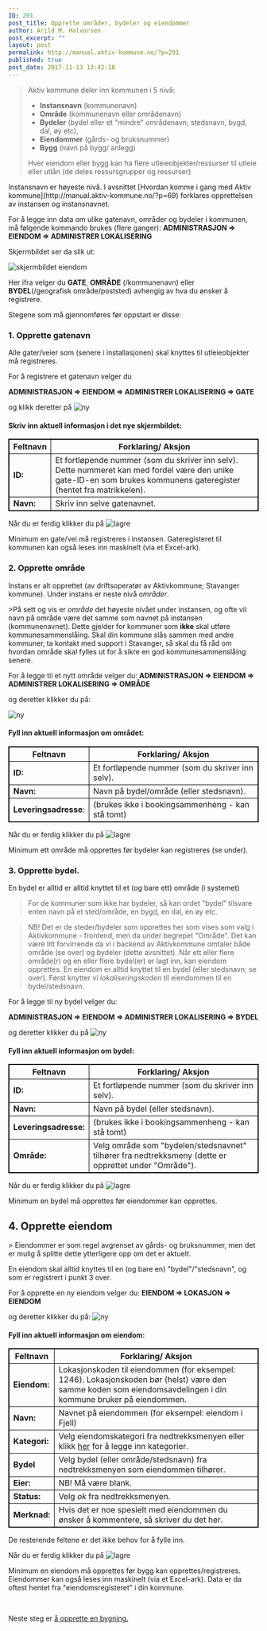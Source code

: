 ```yaml
---
ID: 291
post_title: Opprette områder, bydeler og eiendommer
author: Arild M. Halvorsen
post_excerpt: ""
layout: post
permalink: http://manual.aktiv-kommune.no/?p=291
published: true
post_date: 2017-11-13 13:42:18
---
```

<blockquote>Aktiv kommune deler inn kommunen i 5 nivå:
<ul>
 	<li><strong>Instansnavn</strong> (kommunenavn)</li>
 	<li><strong>Område</strong> (kommunenavn eller områdenavn)</li>
 	<li><strong>Bydeler</strong> (bydel eller et "mindre" områdenavn; stedsnavn, bygd, dal, øy etc),</li>
 	<li><strong>Eiendommer</strong> (gårds- og bruksnummer)</li>
 	<li><strong>Bygg</strong> (navn på bygg/ anlegg)</li>
</ul>
Hver eiendom eller bygg kan ha flere utleieobjekter/ressurser til utleie eller utlån (de deles ressursgrupper og ressurser)</blockquote>
Instansnavn er høyeste nivå. I avsnittet [Hvordan komme i gang med Aktiv kommune](http://manual.aktiv-kommune.no/?p=69) forklares opprettelsen av instansen og instansnavnet.

For å legge inn data om ulike gatenavn, områder og bydeler i kommunen, må følgende kommando brukes (flere ganger):
<strong>ADMINISTRASJON =&gt; EIENDOM =&gt; ADMINISTRER LOKALISERING</strong>

Skjermbildet ser da slik ut:

<img src="http://manual.aktiv-kommune.no/wp-content/uploads/2018/01/Skjermbildeeiendom.png" alt="skjermbildet eiendom" />

Her ifra velger du <strong>GATE</strong>, <strong>OMRÅDE</strong> (/kommunenavn) eller <strong>BYDEL</strong>(/geografisk område/poststed) avhengig av hva du ønsker å registrere.

Stegene som må gjennomføres før oppstart er disse:

### 1. Opprette gatenavn

Alle gater/veier som (senere i installasjonen) skal knyttes til utleieobjekter må registreres.

For å registrere et gatenavn velger du

<strong>ADMINISTRASJON =&gt; EIENDOM =&gt; ADMINISTRER LOKALISERING =&gt; GATE</strong>

og klikk deretter på
<img src="http://manual.aktiv-kommune.no/wp-content/uploads/2017/12/NY.png" alt="ny" />

#### Skriv inn aktuell informasjon i det nye skjermbildet:

Feltnavn| Forklaring/ Aksjon
----------------------|-----------------------------------
<strong>ID:</strong> | Et fortløpende nummer (som du skriver inn selv). Dette nummeret kan med fordel være den unike gate-ID-en som brukes kommunens gateregister (hentet fra matrikkelen).
<strong>Navn:</strong> | Skriv inn selve gatenavnet.

Når du er ferdig klikker du på
<img src="http://manual.aktiv-kommune.no/wp-content/uploads/2017/12/lagre.png" alt="lagre" />

Minimum en gate/vei må registreres i instansen.
Gateregisteret til kommunen kan også leses inn maskinelt (via et Excel-ark).

### 2. Opprette område

Instans er alt opprettet (av driftsoperatør av Aktivkommune; Stavanger kommune).
Under instans er neste nivå <em>områder</em>.

&gt;På sett og vis er <em>område </em>det høyeste nivået under instansen, og ofte vil navn på område være det samme som navnet på instansen (kommunenavnet). Dette gjelder for kommuner som <strong>ikke</strong> skal utføre kommunesammenslåing. Skal din kommune slås sammen med andre kommuner, ta kontakt med support i Stavanger, så skal du få råd om hvordan område skal fylles ut for å sikre en god kommunesammenslåing senere.

For å legge til et nytt område velger du:
<strong>ADMINISTRASJON =&gt; EIENDOM =&gt; ADMINISTRER LOKALISERING =&gt; OMRÅDE</strong>

og deretter klikker du på:

<img src="http://manual.aktiv-kommune.no/wp-content/uploads/2017/12/NY.png" alt="ny" />

#### Fyll inn aktuell informasjon om området:

Feltnavn | Forklaring/ Aksjon
-----------------------|-----------------------------------
<strong>ID:</strong> | Et fortløpende nummer (som du skriver inn selv).
<strong>Navn:</strong> | Navn på bydel/område (eller stedsnavn).
<strong>Leveringsadresse</strong>: | (brukes ikke i bookingsammenheng - kan stå tomt)


<style>
table, th, td {
    border: 1px solid black;
    border-collapse: collapse;
}
</style>



Når du er ferdig klikker du på
<img src="http://manual.aktiv-kommune.no/wp-content/uploads/2017/12/lagre.png" alt="lagre" />

Minimum ett område må opprettes før bydeler kan registreres (se under).

### 3. Opprette bydel.
En bydel er alltid er alltid knyttet til et (og bare ett) område (i systemet)

> For de kommuner som ikke har bydeler, så kan ordet "bydel" tilsvare enten navn på et sted/område, en bygd, en dal, en øy etc.

> NB! Det er de steder/bydeler som opprettes her som vises som valg i Aktivkommune - frontend, men da under begrepet "Område". Det kan være litt forvirrende da vi i backend av Aktivkommune omtaler både område (se over) og bydeler (dette avsnittet). Når ett eller flere område(r) og en eller flere bydel(er) er lagt inn, kan eiendom opprettes. En eiendom er alltid knyttet til en bydel (eller stedsnavn; se over). Først knytter vi <em>lokaliseringskoden</em> til eiendommen til en bydel/stedsnavn.

For å legge til ny bydel velger du:

<strong>ADMINISTRASJON =&gt; EIENDOM =&gt; ADMINISTRER LOKALISERING =&gt; BYDEL</strong>

og deretter klikker du på
<img src="http://manual.aktiv-kommune.no/wp-content/uploads/2017/12/NY.png" alt="ny" />

#### Fyll inn aktuell informasjon om bydel:

Feltnavn| Forklaring/ Aksjon
----------------------|-----------------------------------
<strong>ID:</strong> | Et fortløpende nummer (som du skriver inn selv).
<strong>Navn:</strong> | Navn på bydel (eller stedsnavn).
<strong>Leveringsadresse:|</strong> (brukes ikke i bookingsammenheng - kan stå tomt)
<strong>Område:</strong> | Velg område som "bydelen/stedsnavnet" tilhører fra nedtrekksmeny (dette er opprettet under "Område").

Når du er ferdig klikker du på
<img src="http://manual.aktiv-kommune.no/wp-content/uploads/2017/12/lagre.png" alt="lagre" />

Minimum en bydel må opprettes før eiendommer kan opprettes.
<h2>4. Opprette eiendom</h2>
> Eiendommer er som regel avgrenset av gårds- og bruksnummer, men det er mulig å splitte dette ytterligere opp om det er aktuelt.

En eiendom skal alltid knyttes til en (og bare en) "bydel"/"stedsnavn", og som er registrert i punkt 3 over.

For å opprette en ny eiendom velger du:
<strong>EIENDOM =&gt; LOKASJON =&gt; EIENDOM</strong>

og deretter klikker du på:
<img src="http://manual.aktiv-kommune.no/wp-content/uploads/2017/12/NY.png" alt="ny" />

#### Fyll inn aktuell informasjon om eiendom:

Feltnavn | Forklaring/ Aksjon
----------------------------|-----------------------------------
<strong>Eiendom:</strong> | Lokasjonskoden til eiendommen (for eksempel: 1246). Lokasjonskoden bør (helst) være den samme koden som eiendomsavdelingen i din kommune bruker på eiendommen.
<strong>Navn:</strong> | Navnet på eiendommen (for eksempel: eiendom i Fjell)
<strong>Kategori:</strong> | Velg eiendomskategori fra nedtrekksmenyen eller klikk <a href="https://manual.aktiv-kommune.no/?p=700">her</a> for å legge inn kategorier.
<strong>Bydel</strong> | Velg bydel (eller område/stedsnavn) fra nedtrekksmenyen som eiendommen tilhører.
<strong>Eier:</strong> | NB! Må være blank.
<strong>Status:</strong> | Velg <em>ok</em> fra nedtrekksmenyen.
<strong>Merknad:</strong> | Hvis det er noe spesielt med eiendommen du ønsker å kommentere, så skriver du det her.

De resterende feltene er det ikke behov for å fylle inn.

Når du er ferdig klikker du på
<img src="http://manual.aktiv-kommune.no/wp-content/uploads/2017/12/lagre.png" alt="lagre" />

Minimum en eiendom må opprettes før bygg kan opprettes/registreres.
Eiendommer kan også leses inn maskinelt (via et Excel-ark). Data er da oftest hentet fra "eiendomsregisteret" i din kommune.

&nbsp;

Neste steg er <a href="https://manual.aktiv-kommune.no/?p=321">å opprette en bygning.</a>